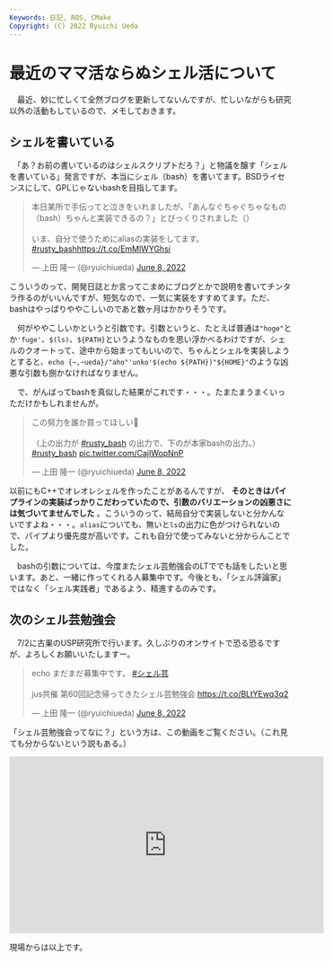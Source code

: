 ```yaml
---
Keywords: 日記, ROS, CMake
Copyright: (C) 2022 Ryuichi Ueda
---
```


# 最近のママ活ならぬシェル活について

　最近、妙に忙しくて全然ブログを更新してないんですが、忙しいながらも研究以外の活動もしているので、メモしておきます。

## シェルを書いている

　「あ？お前の書いているのはシェルスクリプトだろ？」と物議を醸す「シェルを書いている」発言ですが、本当にシェル（bash）を書いてます。BSDライセンスにして、GPLじゃないbashを目指してます。

<blockquote class="twitter-tweet" data-partner="tweetdeck"><p lang="ja" dir="ltr">本日某所で手伝ってと泣きをいれましたが、「あんなぐちゃぐちゃなもの（bash）ちゃんと実装できるの？」とびっくりされました（）<br><br>いま、自分で使うためにaliasの実装をしてます。<a href="https://twitter.com/hashtag/rusty_bash?src=hash&amp;ref_src=twsrc%5Etfw">#rusty_bash</a><a href="https://t.co/EmMlWYGhsi">https://t.co/EmMlWYGhsi</a></p>&mdash; 上田 隆一 (@ryuichiueda) <a href="https://twitter.com/ryuichiueda/status/1534503116971732992?ref_src=twsrc%5Etfw">June 8, 2022</a></blockquote>
<script async src="https://platform.twitter.com/widgets.js" charset="utf-8"></script>

こういうのって、開発日誌とか言ってこまめにブログとかで説明を書いてチンタラ作るのがいいんですが、短気なので、一気に実装をすすめてます。ただ、bashはやっぱりややこしいのであと数ヶ月はかかりそうです。

　何がややこしいかというと引数です。引数というと、たとえば普通は`"hoge"`とか`'fuge'`、`$(ls)`、`${PATH}`というようなものを思い浮かべるわけですが、シェルのクオートって、途中から始まってもいいので、ちゃんとシェルを実装しようとすると、`echo {~,~ueda}/"aho"'unko'$(echo ${PATH})"${HOME}"`のような凶悪な引数も捌かなければなりません。

　で、がんばってbashを真似した結果がこれです・・・。たまたまうまくいっただけかもしれませんが。

<blockquote class="twitter-tweet" data-partner="tweetdeck"><p lang="ja" dir="ltr">この努力を誰か買ってほしい💩<br><br>（上の出力が <a href="https://twitter.com/hashtag/rusty_bash?src=hash&amp;ref_src=twsrc%5Etfw">#rusty_bash</a> の出力で、下のが本家bashの出力。）<a href="https://twitter.com/hashtag/rusty_bash?src=hash&amp;ref_src=twsrc%5Etfw">#rusty_bash</a> <a href="https://t.co/CajIWopNnP">pic.twitter.com/CajIWopNnP</a></p>&mdash; 上田 隆一 (@ryuichiueda) <a href="https://twitter.com/ryuichiueda/status/1534505977768095744?ref_src=twsrc%5Etfw">June 8, 2022</a></blockquote>
<script async src="https://platform.twitter.com/widgets.js" charset="utf-8"></script>

以前にもC++でオレオレシェルを作ったことがあるんですが、 **そのときはパイプラインの実装ばっかりこだわっていたので、引数のバリエーションの凶悪さには気づいてませんでした** 。こういうのって、結局自分で実装しないと分かんないですよね・・・。`alias`についても、無いと`ls`の出力に色がつけられないので、パイプより優先度が高いです。これも自分で使ってみないと分からんことでした。

　bashの引数については、今度またシェル芸勉強会のLTででも話をしたいと思います。あと、一緒に作ってくれる人募集中です。今後とも、「シェル評論家」ではなく「シェル実践者」であるよう、精進するのみです。

## 次のシェル芸勉強会

　7/2に古巣のUSP研究所で行います。久しぶりのオンサイトで恐る恐るですが、よろしくお願いいたしますー。

<blockquote class="twitter-tweet"><p lang="ja" dir="ltr">echo まだまだ募集中です。 <a href="https://twitter.com/hashtag/%E3%82%B7%E3%82%A7%E3%83%AB%E8%8A%B8?src=hash&amp;ref_src=twsrc%5Etfw">#シェル芸</a><br><br>jus共催 第60回記念帰ってきたシェル芸勉強会 <a href="https://t.co/BLtYEwq3q2">https://t.co/BLtYEwq3q2</a></p>&mdash; 上田 隆一 (@ryuichiueda) <a href="https://twitter.com/ryuichiueda/status/1534501693227880448?ref_src=twsrc%5Etfw">June 8, 2022</a></blockquote> <script async src="https://platform.twitter.com/widgets.js" charset="utf-8"></script>

「シェル芸勉強会ってなに？」という方は、この動画をご覧ください。（これ見ても分からないという説もある。）

<iframe width="560" height="315" src="https://www.youtube.com/embed/M_BWFRIk_Kw" title="YouTube video player" frameborder="0" allow="accelerometer; autoplay; clipboard-write; encrypted-media; gyroscope; picture-in-picture" allowfullscreen></iframe>

現場からは以上です。
